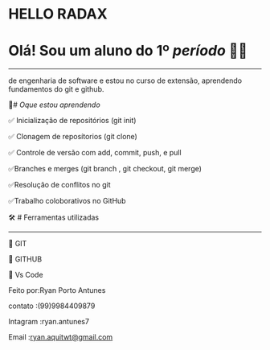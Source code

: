 # HELLO RADAX
 # Olá! Sou um aluno do 1º *período* :student:
 ___
de engenharia de software e estou no 
curso de extensão, aprendendo fundamentos do git e github.

 :round_pushpin:# *Oque estou aprendendo*

 :white_check_mark: Inicialização de repositórios (git init)

 :white_check_mark: Clonagem de reposítorios (git clone)

 :white_check_mark: Controle de versão com  add, commit, push, e pull

 :white_check_mark:Branches e merges (git branch , git checkout, git merge) 

 :white_check_mark:Resolução de conflitos no git

 :white_check_mark:Trabalho coloborativos no GitHub



 :hammer_and_wrench: # Ferramentas utilizadas
 ___

:small_blue_diamond: GIT

:small_blue_diamond: GITHUB

:small_blue_diamond: Vs Code



Feito por:Ryan Porto Antunes 

contato  :(99)9984409879

Intagram :ryan.antunes7

Email    :ryan.aquitwt@gmail.com
